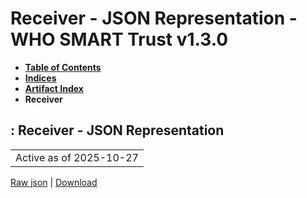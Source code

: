 # Receiver - JSON Representation - WHO SMART Trust v1.3.0

* [**Table of Contents**](toc.md)
* [**Indices**](indices.md)
* [**Artifact Index**](artifacts.md)
* **Receiver**

## : Receiver - JSON Representation

| |
| :--- |
| Active as of 2025-10-27 |

[Raw json](ActorDefinition-Receiver.json) | [Download](ActorDefinition-Receiver.json)

